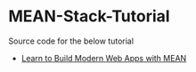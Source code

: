 # MEAN-Stack-Tutorial

Source code for the below tutorial
- [Learn to Build Modern Web Apps with MEAN](https://thinkster.io/mean-stack-tutorial#opening-rest-routes)
